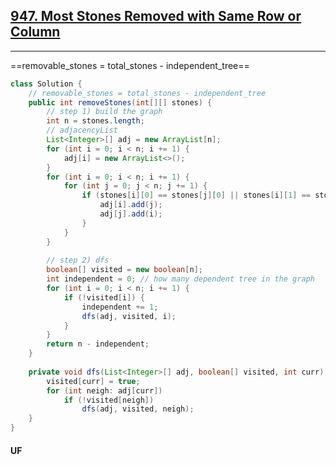 ## [947. Most Stones Removed with Same Row or Column](https://leetcode.com/problems/most-stones-removed-with-same-row-or-column/)

---

==removable_stones = total_stones - independent_tree==

```java
class Solution {
    // removable_stones = total_stones - independent_tree
    public int removeStones(int[][] stones) {
        // step 1) build the graph
        int n = stones.length;
        // adjacencyList
        List<Integer>[] adj = new ArrayList[n];
        for (int i = 0; i < n; i += 1) {
            adj[i] = new ArrayList<>();
        }
        for (int i = 0; i < n; i += 1) {
            for (int j = 0; j < n; j += 1) {
                if (stones[i][0] == stones[j][0] || stones[i][1] == stones[j][1]) {
                    adj[i].add(j);
                    adj[j].add(i);
                }
            }
        }
        
        // step 2) dfs
        boolean[] visited = new boolean[n];
        int independent = 0; // how many dependent tree in the graph
        for (int i = 0; i < n; i += 1) {
            if (!visited[i]) {
                independent += 1;
                dfs(adj, visited, i);
            }
        }
        return n - independent;
    }
    
    private void dfs(List<Integer>[] adj, boolean[] visited, int curr) {
        visited[curr] = true;
        for (int neigh: adj[curr])
            if (!visited[neigh])
                dfs(adj, visited, neigh);
    }
}
```



#### UF

